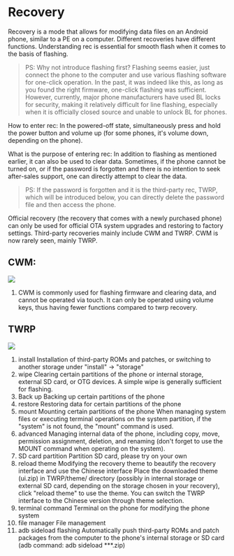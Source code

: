# Recovery
Recovery is a mode that allows for modifying data files on an Android phone, similar to a PE on a computer. Different recoveries have different functions. Understanding rec is essential for smooth flash when it comes to the basis of flashing.

> PS: Why not introduce flashing first? Flashing seems easier, just connect the phone to the computer and use various flashing software for one-click operation. In the past, it was indeed like this, as long as you found the right firmware, one-click flashing was sufficient. However, currently, major phone manufacturers have used BL locks for security, making it relatively difficult for line flashing, especially when it is officially closed source and unable to unlock BL for phones.

How to enter rec: In the powered-off state, simultaneously press and hold the power button and volume up (for some phones, it's volume down, depending on the phone).

What is the purpose of entering rec: In addition to flashing as mentioned earlier, it can also be used to clear data. Sometimes, if the phone cannot be turned on, or if the password is forgotten and there is no intention to seek after-sales support, one can directly attempt to clear the data.
> PS: If the password is forgotten and it is the third-party rec, TWRP, which will be introduced below, you can directly delete the password file and then access the phone.

Official recovery (the recovery that comes with a newly purchased phone) can only be used for official OTA system upgrades and restoring to factory settings.
Third-party recoveries mainly include CWM and TWRP. CWM is now rarely seen, mainly TWRP.

## CWM:

![](screenshots/2023-04-14-20-28-42.jpg)

1. CWM is commonly used for flashing firmware and clearing data, and cannot be operated via touch. It can only be operated using volume keys, thus having fewer functions compared to twrp recovery.

## TWRP 

![](screenshots/2023-04-14-20-28-55.jpg)

1. install
  Installation of third-party ROMs and patches, or switching to another storage under "install" -> "storage"
2. wipe
  Clearing certain partitions of the phone or internal storage, external SD card, or OTG devices. A simple wipe is generally sufficient for flashing.
3. Back up
  Backing up certain partitions of the phone
4. restore
  Restoring data for certain partitions of the phone
5. mount
  Mounting certain partitions of the phone
  When managing system files or executing terminal operations on the system partition, if the "system" is not found, the "mount" command is used.
6. advanced
  Managing internal data of the phone, including copy, move, permission assignment, deletion, and renaming (don't forget to use the MOUNT command when operating on the system).
7. SD card partition
  Partition SD card, please try on your own
8. reload theme
  Modifying the recovery theme to beautify the recovery interface and use the Chinese interface
  Place the downloaded theme (ui.zip) in TWRP/theme/ directory (possibly in internal storage or external SD card, depending on the storage chosen in your recovery), click "reload theme" to use the theme. You can switch the TWRP interface to the Chinese version through theme selection.
9. terminal command
  Terminal on the phone for modifying the phone system
10. file manager
  File management
11. adb sideload flashing
  Automatically push third-party ROMs and patch packages from the computer to the phone's internal storage or SD card (adb command: adb sideload ***.zip)
```
